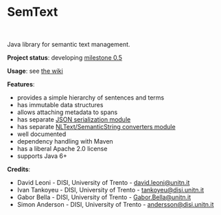 SemText
===
<!--
<p align="center">
<img alt="Jackan" src="https://github.com/opendatatrentino/jackan/wiki/img/jackan-logo-200px.png" width="150px">
</p>
-->

<br/>

Java library for semantic text management. 

**Project status**: developing [milestone 0.5](https://github.com/opendatatrentino/semtext/issues?milestone=1&state=open) 

**Usage**: see [the wiki](https://github.com/opendatatrentino/semtext/wiki)


**Features**:
  * provides a simple hierarchy of sentences and terms
  * has immutable data structures
  * allows attaching metadata to spans
  * has separate [JSON serialization module](https://github.com/opendatatrentino/semtext-jackson)
  * has separate [NLText/SemanticString converters module](https://github.com/opendatatrentino/semtext-nltext)
  * well documented
  * dependency handling with Maven
  * has a liberal Apache 2.0 license
  * supports Java 6+


**Credits**:

* David Leoni - DISI, University of Trento - david.leoni@unitn.it
* Ivan Tankoyeu - DISI, University of Trento - tankoyeu@disi.unitn.it
* Gabor Bella - DISI, University of Trento - Gabor.Bella@unitn.it
* Simon Anderson - DISI, University of Trento - andersson@disi.unitn.it




